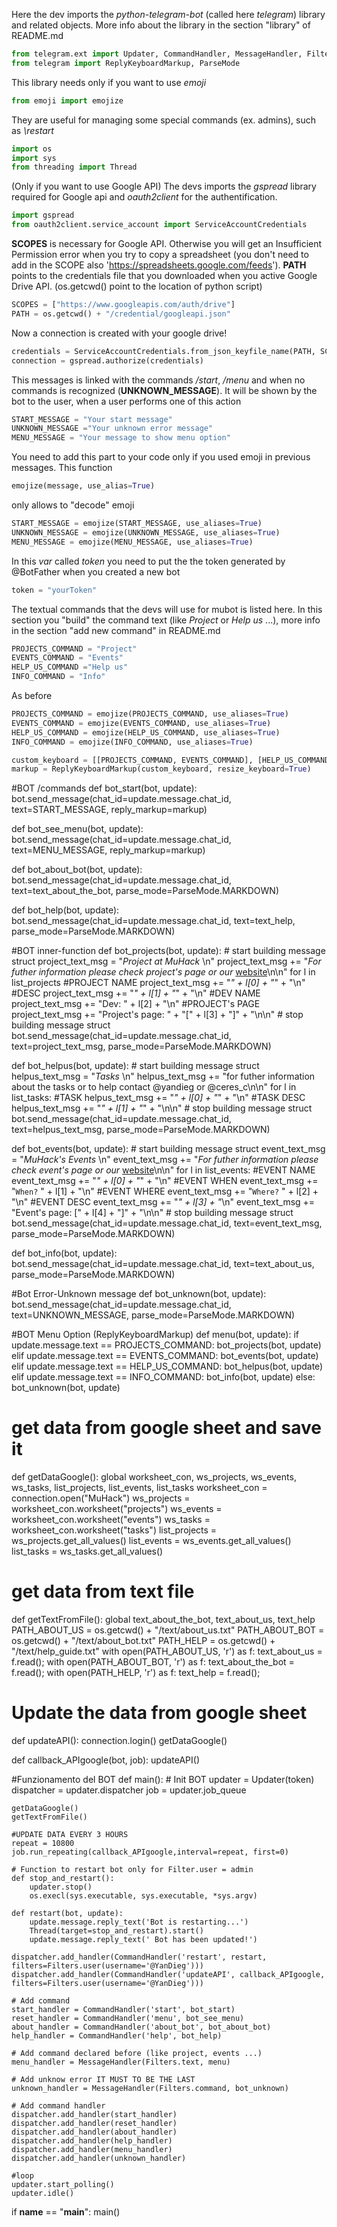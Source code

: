 Here the dev imports the _python-telegram-bot_ (called here _telegram_) library and related objects. More info about the library in the section "library" of README.md
```python
from telegram.ext import Updater, CommandHandler, MessageHandler, Filters
from telegram import ReplyKeyboardMarkup, ParseMode
```

This library needs only if you want to use _emoji_
```python
from emoji import emojize
```

They are useful for managing some special commands (ex. admins), such as _\restart_
```python
import os
import sys
from threading import Thread
```
(Only if you want to use Google API)
The devs imports the _gspread_ library required for Google api and _oauth2client_ for the authentification.
```python
import gspread
from oauth2client.service_account import ServiceAccountCredentials
```

**SCOPES** is necessary for Google API. Otherwise you will get an Insufficient Permission error when you try to copy a spreadsheet (you don't need to add in the SCOPE also 'https://spreadsheets.google.com/feeds').
**PATH** points to the credentials file that you downloaded when you active Google Drive API. (os.getcwd() point to the location of python script)
```python
SCOPES = ["https://www.googleapis.com/auth/drive"]
PATH = os.getcwd() + "/credential/googleapi.json"
```

Now a connection is created with your google drive!
```python
credentials = ServiceAccountCredentials.from_json_keyfile_name(PATH, SCOPES)
connection = gspread.authorize(credentials)
```

This messages is linked with the commands _/start_, _/menu_ and when no commands is recognized (**UNKNOWN_MESSAGE**). It will be shown by the bot to the user, when a user performs one of this action
```python
START_MESSAGE = "Your start message"
UNKNOWN_MESSAGE ="Your unknown error message"
MENU_MESSAGE = "Your message to show menu option"
```

You need to add this part to your code only if you used emoji in previous messages. This function 
```python
emojize(message, use_alias=True)
```
only allows to "decode" emoji


```python
START_MESSAGE = emojize(START_MESSAGE, use_aliases=True)
UNKNOWN_MESSAGE = emojize(UNKNOWN_MESSAGE, use_aliases=True)
MENU_MESSAGE = emojize(MENU_MESSAGE, use_aliases=True)
```

In this _var_ called *token* you need to put the the token generated by @BotFather when you created a new bot
```python
token = "yourToken"
```
The textual commands that the devs will use for mubot is listed here. In this section you "build" the command text (like _Project_ or _Help us_ ...), more info in the section "add new command" in README.md
```python
PROJECTS_COMMAND = "Project"
EVENTS_COMMAND = "Events"
HELP_US_COMMAND ="Help us"
INFO_COMMAND = "Info"
```

As before
```python
PROJECTS_COMMAND = emojize(PROJECTS_COMMAND, use_aliases=True)
EVENTS_COMMAND = emojize(EVENTS_COMMAND, use_aliases=True)
HELP_US_COMMAND = emojize(HELP_US_COMMAND, use_aliases=True)
INFO_COMMAND = emojize(INFO_COMMAND, use_aliases=True)
```


```python
custom_keyboard = [[PROJECTS_COMMAND, EVENTS_COMMAND], [HELP_US_COMMAND, INFO_COMMAND]]
markup = ReplyKeyboardMarkup(custom_keyboard, resize_keyboard=True)
```

#BOT /commands
def bot_start(bot, update):
    bot.send_message(chat_id=update.message.chat_id, text=START_MESSAGE, reply_markup=markup)

def bot_see_menu(bot, update):
    bot.send_message(chat_id=update.message.chat_id, text=MENU_MESSAGE, reply_markup=markup)

def bot_about_bot(bot, update):
    bot.send_message(chat_id=update.message.chat_id, text=text_about_the_bot, parse_mode=ParseMode.MARKDOWN)

def bot_help(bot, update):
    bot.send_message(chat_id=update.message.chat_id, text=text_help, parse_mode=ParseMode.MARKDOWN)

#BOT inner-function
def bot_projects(bot, update):
    # start building message struct
    project_text_msg = "*Project at MuHack* \n"
    project_text_msg += "_For futher information please check project's page or our_ [website](https://muhack.org)\n\n"
    for l in list_projects
        #PROJECT NAME
        project_text_msg += "*" + l[0] + "*" + "\n"
	   #DESC
        project_text_msg += "_" + l[1] + "_" + "\n"
        #DEV NAME
        project_text_msg += "Dev: " + l[2] + "\n"
        #PROJECT's PAGE
        project_text_msg += "Project's page: " + "[" + l[3] + "]" + "\n\n"
    # stop building message struct
    bot.send_message(chat_id=update.message.chat_id, text=project_text_msg, parse_mode=ParseMode.MARKDOWN)

def bot_helpus(bot, update):
    # start building message struct
    helpus_text_msg = "*Tasks* \n"
    helpus_text_msg += "for futher information about the tasks or to help contact @yandieg or @ceres\_c\n\n"
    for l in list_tasks:
        #TASK
        helpus_text_msg += "*" + l[0] + "*" + "\n"
	   #TASK DESC
        helpus_text_msg += "_" + l[1] + "_" + "\n\n"
    # stop building message struct
    bot.send_message(chat_id=update.message.chat_id, text=helpus_text_msg, parse_mode=ParseMode.MARKDOWN)

def bot_events(bot, update):
    # start building message struct
    event_text_msg = "*MuHack's Events* \n"
    event_text_msg += "_For futher information please check event's page or our_ [website](https://muhack.org/events)\n\n"
    for l in list_events:
	   #EVENT NAME
        event_text_msg += "*" + l[0] + "*" + "\n"
	   #EVENT WHEN
        event_text_msg += "`When?` " + l[1] + "\n"
        #EVENT WHERE
        event_text_msg += "`Where?` " + l[2]  + "\n"
	   #EVENT DESC
        event_text_msg += "_" + l[3] + "_\n"
        event_text_msg += "Event's page: [" + l[4] + "]" + "\n\n"
    # stop building message struct
    bot.send_message(chat_id=update.message.chat_id, text=event_text_msg, parse_mode=ParseMode.MARKDOWN)

def bot_info(bot, update):
    bot.send_message(chat_id=update.message.chat_id, text=text_about_us, parse_mode=ParseMode.MARKDOWN)

#Bot Error-Unknown message
def bot_unknown(bot, update):
    bot.send_message(chat_id=update.message.chat_id, text=UNKNOWN_MESSAGE, parse_mode=ParseMode.MARKDOWN)

#BOT Menu Option (ReplyKeyboardMarkup)
def menu(bot, update):
    if update.message.text == PROJECTS_COMMAND:
        bot_projects(bot, update)
    elif update.message.text == EVENTS_COMMAND:
        bot_events(bot, update)
    elif update.message.text == HELP_US_COMMAND:
        bot_helpus(bot, update)
    elif update.message.text == INFO_COMMAND:
        bot_info(bot, update)
    else:
        bot_unknown(bot, update)

# get data from google sheet and save it
def getDataGoogle():
    global worksheet_con, ws_projects, ws_events, ws_tasks, list_projects, list_events, list_tasks
    worksheet_con = connection.open("MuHack")
    ws_projects = worksheet_con.worksheet("projects")
    ws_events = worksheet_con.worksheet("events")
    ws_tasks = worksheet_con.worksheet("tasks")
    list_projects = ws_projects.get_all_values()
    list_events = ws_events.get_all_values()
    list_tasks = ws_tasks.get_all_values()

# get data from text file
def getTextFromFile():
	global text_about_the_bot, text_about_us, text_help
	PATH_ABOUT_US = os.getcwd() + "/text/about_us.txt"
	PATH_ABOUT_BOT = os.getcwd() + "/text/about_bot.txt"
	PATH_HELP = os.getcwd() + "/text/help_guide.txt"
	with open(PATH_ABOUT_US, 'r') as f:
		text_about_us = f.read();
	with open(PATH_ABOUT_BOT, 'r') as f:
		text_about_the_bot = f.read();
	with open(PATH_HELP, 'r') as f:
		text_help = f.read();

# Update the data from google sheet
def updateAPI():
    connection.login()
    getDataGoogle()

def callback_APIgoogle(bot, job):
    updateAPI()


#Funzionamento del BOT
def main():
    # Init BOT
    updater = Updater(token)
    dispatcher = updater.dispatcher
    job = updater.job_queue
    
    getDataGoogle()
    getTextFromFile()

    #UPDATE DATA EVERY 3 HOURS
    repeat = 10800
    job.run_repeating(callback_APIgoogle,interval=repeat, first=0)
    
    # Function to restart bot only for Filter.user = admin
    def stop_and_restart():
        updater.stop()
        os.execl(sys.executable, sys.executable, *sys.argv)

    def restart(bot, update):
        update.message.reply_text('Bot is restarting...')
        Thread(target=stop_and_restart).start()
        update.message.reply_text(' Bot has been updated!')

    dispatcher.add_handler(CommandHandler('restart', restart, filters=Filters.user(username='@YanDieg')))
    dispatcher.add_handler(CommandHandler('updateAPI', callback_APIgoogle, filters=Filters.user(username='@YanDieg')))

    # Add command
    start_handler = CommandHandler('start', bot_start)
    reset_handler = CommandHandler('menu', bot_see_menu)
    about_handler = CommandHandler('about_bot', bot_about_bot)
    help_handler = CommandHandler('help', bot_help)
    
    # Add command declared before (like project, events ...)
    menu_handler = MessageHandler(Filters.text, menu)
    
    # Add unknow error IT MUST TO BE THE LAST
    unknown_handler = MessageHandler(Filters.command, bot_unknown)

    # Add command handler
    dispatcher.add_handler(start_handler)
    dispatcher.add_handler(reset_handler)
    dispatcher.add_handler(about_handler)
    dispatcher.add_handler(help_handler)
    dispatcher.add_handler(menu_handler)
    dispatcher.add_handler(unknown_handler)

    #loop
    updater.start_polling()
    updater.idle()

if __name__ == "__main__":
    main()